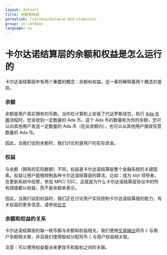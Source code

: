```yaml
---
layout: default
title: 余额和权益
permalink: /cardano/balance-and-stake/cn/
group: cn-cardano
language: cn
---
```

<!-- Reviewed at e070e675764738b5190b2f93424de403f1937216 -->

# 卡尔达诺结算层的余额和权益是怎么运行的

卡尔达诺结算层中有两个重要的概念：余额和权益。这一章将解释着两个概念的差异。

### 余额

余额是用户真实拥有的币数。当你在计算机上安装了代达罗斯钱包，执行 [Ada 兑换](/timeline/bootstrap/)流程时，您会收到一定数量的 Ada 币。这个 Ada 币的数量称为你的余额，您可以向其他用户发送一定数量的 Ada 币（在此余额内），也可以从其他用户接收任意数量的 Ada 币。

因此，当我们谈到余额时，我们讨论的是用户的实际资金。


### 权益

与余额（拥有的实际数额）不同，权益是卡尔达诺结算层整个金融系统的关键因素。权益让用户能够控制各种卡尔达诺结算层的算法，比如：成为 slot 领导者，在更新系统中投票，参加 MPC/ SSC，这就是为什么卡尔达诺结算层协议中的所有阈值都以权益，而不是余额来表示。

因此，当我们谈到权益时，我们正在讨论用户实际控制卡尔达诺结算层的能力。有关权益的更多信息，请参阅[论文](/glossary/#论文)


### 余额和权益的关系

卡尔达诺结算层的每一枚币都与余额和权益相关。我们使用[交易输出](/cardano/transactions/#design)将币 `C` 与用户余额相关联，并且我们使用股权分配将币 `C` 与用户权益相关联。

注意：可以使用权益委派来更改币和股权之间的关联。